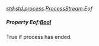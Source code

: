 _[std](../../modules/std/std-module.md):[std.process](../../modules/std/std-process.md).[ProcessStream](../../modules/std/std-process-processstream.md).Eof_
##### Property Eof:[Bool](../../modules/wonkey/wonkey-types-bool.md)
True if process has ended.
